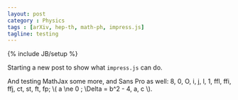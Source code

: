 ```yaml
---
layout: post
category : Physics
tags : [arXiv, hep-th, math-ph, impress.js]
tagline: testing
---
```

{% include JB/setup %}

Starting a new post to show what `impress.js` can do.

And testing MathJax some more, and Sans Pro as well: 8, 0, O, i, j, l, 1, ffl, ffi, ffj, ct, st, ft, fp; \\( a \ne 0 \; \Delta = b^2 - 4\, a\, c \\).
